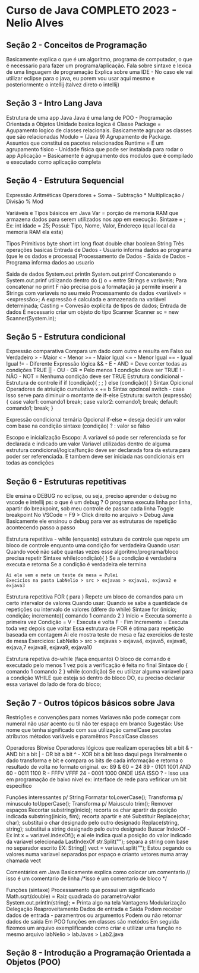 # Curso de Java COMPLETO 2023 - Nelio Alves

## Seção 2 - Conceitos de Programação

Basicamente explica o que é um algoritmo, programa de computador, o que é necessario para fazer um programa/aplicação.
Fala sobre sintaxe e lexica de uma linguagem de programação
Explica sobre uma IDE - No caso ele vai utilizar eclipse para o java, eu porem vou usar aqui mesmo e posteriormente o intellij (talvez direto o intellij)


## Seção 3 - Intro Lang Java

Estrutura de uma app Java
    Java é uma lang de POO - Programação Orientada a Objetos
    Unidade basica logica é  Classe
    Package = Agupamento logico de classes relacionais. Basicamente agrupar as classes que são relacionadas
    Modulo = (Java 9) Agrupamento de Package. Assuntos que constitui os pacotes relacionados
        Runtime = É um agrupamento físico - Unidade física que pode ser instalada para rodar o app
    Aplicação = Basicamente é agrupamento dos modulos que é compilado e executado como aplicação completa

## Seção 4 - Estrutura Sequencial

Expressão Aritméticas
Operadores
    + Soma
    - Subtração
    * Multiplicação
    / Divisão
    % Mod

Variáveis e Tipos básicos em Java
Var = porção de memoria RAM que armazena dados para serem utilizados nos app em execução.
    Sintaxe <tipo> <nome> = <valor da var>;
       Ex: int idade = 25;
    Possui: Tipo, Nome, Valor, Endereço (qual local da memoria RAM ela esta)

Tipos Primitivos
    byte
    short
    int
    long
    float
    double
    char
    boolean
    String
Três operações basicas
    Entrada de Dados - Usuario informa dados ao programa (que le os dados e processa)
    Processamento de Dados - 
    Saida de Dados - Programa informa dados ao usuario

Saida de dados
    System.out.println
    System.out.printf 
    Concatenando o System.out.prinf utilizando dentro do () o + entre Strings e variaveis;
        Para concatenar no print F não precisa pois a formatação ja permite inserir a Strings com variaveis no seu meio
Processamento de dados
    <variável> = <expressão>;
        A expressão é calculada e armazenada na variável determinada;
    Casting = Convesão explicita de tipos de dados;
Entrada de dados
    É necessario criar um objeto do tipo Scanner
        Scanner sc = new Scanner(System.in);

## Seção 5 - Estrutura condicional

Expressão comparativa
    Compara um dado com outro e resulta em Falso ou Verdadeiro
    >  - Maior
    <  - Menor
    >= - Maior Igual
    <= - Menor Igual
    == - Igual Igual 
    != - Diferente
Expressão lógica
    && - E - AND = Deve conter todas as condições TRUE
    || - OU - OR = Pelo menos 1 condição deve ser TRUE
    !  - NÃO - NOT = Nenhuma condição deve ser TRUE
Estrutura condicional - Estrutura de controle
    if
        if (condição){
            <comando1>;
            <comando2>;
        }
    else (condição){
        <comanado1>
    }
Sintax Opicional
    Operadores de atriuição cumulativa
        x += b <isso soma x = x+b>
Sintax opcinoal
    switch - case
        Isso serve para diminuir o montante de if-else
        Estrutura:
        switch (expressão){
            case valor1:
                comando1
                break;
            case valor2:
                comando1;
                break;
            default:
                comando1;
                break;
        }

Expressão condicional ternária
    Opcional if-else = deseja decidir um valor com base na condição
    sintaxe
        (condição) ? <valor se verdadeiro> : valor se falso
    
Escopo e inicialização
    Escopo: A variavel só pode ser referenciada se for declarada e indicado um valor
        Variavel utilizadas dentro de alguma estrutura condicional/logica/função deve ser 
        declarada fora da estura para poder ser referenciada. E tambem deve ser iniciada nas condicionais em todas as condições 

 ## Seção 6 - Estruturas repetitivas

Ele ensina o DEBUG no eclipse, ou seja, preciso aprender o debug no vscode e intellij
    ps: o que é um debug ?
        O programa executa linha por linha, apartir do breakpoint, sob meu controle de passar cada linha
    Toggle breakpoint
        No VSCode = F9 > Click direito no arquivo > Debug Java
    Basicamente ele ensinou o debug para ver as estruturas de repetição acontecendo passo a passo

Estrutura repetitiva - while (enquanto)
    estrutura de controle que repete um bloco de controle enquanto uma condição for verdadeira
    Quando usar: Quando você não sabe quantas vezes esse algoritmo/programa/bloco precisa repetir
    Sintaxe
        while(condição){
            <comando1>
            <comando2>
        }
        Se a condição é verdadeira executa e retorna
        Se a condição é verdadeira ele termina
    
    Ai ele vem e mete um teste de mesa = Pulei
    Execicios na pasta LabNelio > src > exjavas > exjava1, exjava2 e exjava3

Estrutura repetitiva FOR ( para )
    Repete um bloco de comandos para um certo intervalor de valores
    Quando usar: Quando se sabe a quantidade de repetições ou intervalo de valores (difere do while)
    Sintaxe
        for (início; condição; incremento){
            comando 1
            comando 2
        }
        Início = Executa somente a primeira vez
        Condição = V - Executa e volta F - Fim
        Incremento = Executa toda vez depois que voltar
    Essa estrutura de FOR é otima para repetição baseada em contagem
    Ai ele mostra teste de mesa e faz exercicios de teste de mesa
    Exercicios:
        LabNelio > src > exjavas > exjava4, exjava5, exjava6, exjava,7 exjava8, exjava9, exjava10

Estrutura repetiva do-while (faça enquanto)
    O bloco de comando é executado pelo menos 1 vez pois a verificação é feita no final
    Sintaxe
    do {
        comando 1 
        comando 2
    } while (condição)
    Se eu utilizar alguma variavel para a condição WHILE que esteja só dentro do bloco DO, eu preciso declarar
    essa variavel do lado de fora do bloco;

## Seção 7 - Outros tópicos básicos sobre Java
Restrições e convenções para nomes
Variaves
        não pode começar com numeral
        não usar acento ou til
        não ter espaço em branco
        Sugestão: Use nome que tenha significado com sua utilização
    camelCase
        pacotes
        atributos
        métodos
        variáveis e paramêtros
    PascalCase
        classes
    
Operadores Bitwise
    Operadores lógicos que realizam operações bit a bit
    & - AND bit a bit
    | - OR bit a bit
    ^ - XOR bit a bit
        Isso daqui pega literalmente o dado transforma e bit e compara os bits de cada informação e retorna
        o resultado de volta no formato original. 
        ex: 
        89 & 60 = 24
            89 - 0101 1001
           AND
            60 - 0011 1100
            R  - FFFV VFFF
            24 - 0001 1000
        ONDE USA ISSO ? - Isso usa em programação de baixo nivel ex: interface de rede para vefiricar um bit especifico

Funções interessantes p/ String
    Formatar
        toLowerCase(); Transforma p/ minusculo
        toUpperCase(); Transforma p/ Maiusculo
        trim(); Remover espaços
    Recortar
        substring(inicio); recorta os char apartir da posição indicada
        substring(inicio, fim); recorta apartir e até 
    Substituir
        Replace(char, char); substitui o char designado pelo outro designado
        Replace(string, string); substitui a string designado pelo outro designado
    Buscar 
        IndexOf - Ex int x = variavel.indexOf(); e ai ele indica qual a posição do valor indicado da variavel selecionada
        LastIndexOf
    str.Split(""); separa a string com base no separador escrito
        EX: String[] vect = variavel.split("");
            Estou pegando os valores numa variavel separados por espaço e crianto vetores numa array chamada vect

Comentários em Java
    Basicamente explica como colocar um comentario 
        // isso é um comentario de linha
        /*isso é um comentario de bloco */
    
Funções (sintaxe)
    Processamento que possui um significado
        Math.sqrt(double) = Raiz quadrada do parametro/valor
        System.out.println(string); = Printa algo na tela
    Vantagens
        Modularização
        Delegação 
        Reaproveitamento
    Dados de entrada e Saida
        Podem receber dados de entrada - paramentros ou argumentos
        Podem ou não retornar dados de saída
    Em POO funções em classes são metódos
    Em seguida fizemos um arquivo exemplificando como criar e utilizar uma função no mesmo arquivo
        labNelio > labJavas > Lab2.java

## Seção 8 - Introdução a Programação Orientada a Objetos (POO)
    


